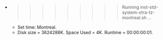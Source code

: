 * >>>>>>>>> Running inst-std-system-xtra-tz-montreal.sh ...
  * Set time: Montreal.
  * Disk size = 3624288K. Space Used = 4K. Runtime = 00:00:00:01.
